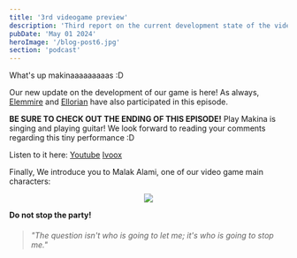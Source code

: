 ```yaml
---
title: '3rd videogame preview'
description: 'Third report on the current development state of the video game.'
pubDate: 'May 01 2024'
heroImage: '/blog-post6.jpg'
section: 'podcast'
---
```


What's up makinaaaaaaaaas :D

Our new update on the development of our game is here! As always, <a href="https://www.instagram.com/elemmire1988?utm_source=qr&igsh=MWgwcm84ZmxwaDVmYQ%3D%3D" target="_blank">Elemmire</a> and <a href="https://www.youtube.com/@ellorian_audiolibros" target="_blank">Ellorian</a> have also participated in this episode.

**BE SURE TO CHECK OUT THE ENDING OF THIS EPISODE!** Play Makina is singing and playing guitar! We look forward to reading your comments regarding this tiny performance :D

Listen to it here:
<a href="https://www.youtube.com/watch?v=AEEhiACPTpE&list=PLKAlTP_phHA9JrBiHYjKx1MOvqPCR62Fa&index=6" target="_blank">Youtube</a>
<a href="https://www.ivoox.com/informe-videojuego-3-audios-mp3_rf_128478268_1.html" target="_blank">Ivoox</a>

Finally, We introduce you to Malak Alami, one of our video game main characters:

<p align="center">
    <img src="https://www.playmakina.com/blog-post6-malak_alami.png" />
</p>

**Do not stop the party!**

> ###### "The question isn't who is going to let me; it's who is going to stop me."

